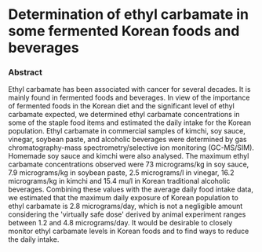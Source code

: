# Determination of ethyl carbamate in some fermented Korean foods and beverages

### Abstract

Ethyl carbamate has been associated with cancer for several decades. It is mainly found in fermented foods and beverages. In view of the importance of fermented foods in the Korean diet and the significant level of ethyl carbamate expected, we determined ethyl carbamate concentrations in some of the staple food items and estimated the daily intake for the Korean population. Ethyl carbamate in commercial samples of kimchi, soy sauce, vinegar, soybean paste, and alcoholic beverages were determined by gas chromatography-mass spectrometry/selective ion monitoring (GC-MS/SIM). Homemade soy sauce and kimchi were also analysed. The maximum ethyl carbamate concentrations observed were 73 micrograms/kg in soy sauce, 7.9 micrograms/kg in soybean paste, 2.5 micrograms/l in vinegar, 16.2 micrograms/kg in kimchi and 15.4 mu/l in Korean traditional alcoholic beverages. Combining these values with the average daily food intake data, we estimated that the maximum daily exposure of Korean population to ethyl carbamate is 2.8 micrograms/day, which is not a negligible amount considering the 'virtually safe dose' derived by animal experiment ranges between 1.2 and 4.8 micrograms/day. It would be desirable to closely monitor ethyl carbamate levels in Korean foods and to find ways to reduce the daily intake.